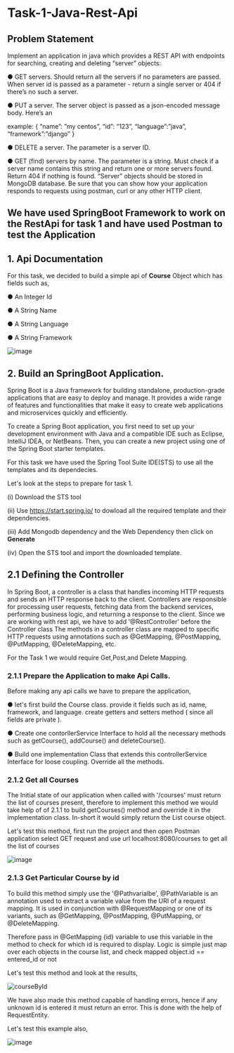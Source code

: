 # Task-1-Java-Rest-Api
## Problem Statement
Implement an application in java which provides a REST API with endpoints for searching,
creating and deleting “server” objects:

● GET servers. Should return all the servers if no parameters are passed. When server id
is passed as a parameter - return a single server or 404 if there’s no such a server.

● PUT a server. The server object is passed as a json-encoded message body. Here’s an

example:
{
“name”: ”my centos”,
“id”: “123”,
“language”:”java”,
“framework”:”django”
}

● DELETE a server. The parameter is a server ID.

● GET (find) servers by name. The parameter is a string. Must check if a server name
contains this string and return one or more servers found. Return 404 if nothing is found.
“Server” objects should be stored in MongoDB database.
Be sure that you can show how your application responds to requests using postman, curl or
any other HTTP client.

## We have used SpringBoot Framework to work on the RestApi for task 1 and have used Postman to test the Application
## 1. Api Documentation
For this task, we decided to build a simple api of **Course** Object which has fields such as,

● An Integer Id 

● A String Name

● A String Language

● A String Framework

![image](https://user-images.githubusercontent.com/52740449/227205685-6a43e0bb-1966-4b4f-be3d-5e4308538850.png)

## 2. Build an SpringBoot Application.
Spring Boot is a Java framework for building standalone, production-grade applications that are easy to deploy and manage. It provides a wide range of features and functionalities that make it easy to create web applications and microservices quickly and efficiently.

To create a Spring Boot application, you first need to set up your development environment with Java and a compatible IDE such as Eclipse, IntelliJ IDEA, or NetBeans. Then, you can create a new project using one of the Spring Boot starter templates.

For this task we have used the Spring Tool Suite IDE(STS) to use all the templates and its dependecies.

Let's look at the steps to prepare for task 1.

(i) Download the STS tool

(ii) Use https://start.spring.io/ to dowload all the required template and their dependencies.

(iii) Add Mongodb dependency and the Web Dependency then click on **Generate**

(iv) Open the STS tool and import the downloaded template.

## 2.1 Defining the Controller
In Spring Boot, a controller is a class that handles incoming HTTP requests and sends an HTTP response back to the client. Controllers are responsible for processing user requests, fetching data from the backend services, performing business logic, and returning a response to the client.
Since we are working with rest api, we have to add '@RestController' before the Controller class
The methods in a controller class are mapped to specific HTTP requests using annotations such as @GetMapping, @PostMapping, @PutMapping, @DeleteMapping, etc.

For the Task 1 we would require Get,Post,and Delete Mapping.

### 2.1.1 Prepare the Application to make Api Calls.
Before making any api calls we have to prepare the application, 

● let's first build the Course class. provide it fields such as id, name, framework, and language. create getters and setters method ( since all fields are private ). 

● Create one contorllerService Interface to hold all the necessary methods such as getCourse(), addCourse() and deleteCourse().

● Build one implementation Class that extends this controllerService Interface for loose coupling. Override all the methods.

### 2.1.2 Get all Courses
The Initial state of our application when called with '/courses' must return the list of courses present, therefore to implement this method we would take help of of 2.1.1 to build getCourses() method and override it in the implementation class. In-short it would simply return the List<Course> course object.

Let's test this method, first run the project and then open Postman application select GET request and use url localhost:8080/courses to get all the list of courses

![image](https://user-images.githubusercontent.com/52740449/227213861-c19d2fd9-493b-43cc-89e9-badbfbd2962d.png)

### 2.1.3 Get Particular Course by id

To build this method simply use the '@Pathvarialbe', @PathVariable is an annotation used to extract a variable value from the URI of a request mapping. It is used in conjunction with @RequestMapping or one of its variants, such as @GetMapping, @PostMapping, @PutMapping, or @DeleteMapping.

Therefore pass in @GetMapping {id} variable to use this variable in the method to check for which id is required to display.
Logic is simple just map over each objects in the course list, and check mapped object.id == entered_id or not 

Let's test this method and look at the results,

![courseById](https://user-images.githubusercontent.com/52740449/227215877-83e8f290-64fb-4e32-ac8b-09a9a0b1bd96.png)

We have also made this method capable of handling errors, hence if any unknown id is entered it must return an error. This is done with the help of RequestEntity.

Let's test this example also,

![image](https://user-images.githubusercontent.com/52740449/227216335-26878461-5a2a-47e8-a685-2102b2432d2d.png)

